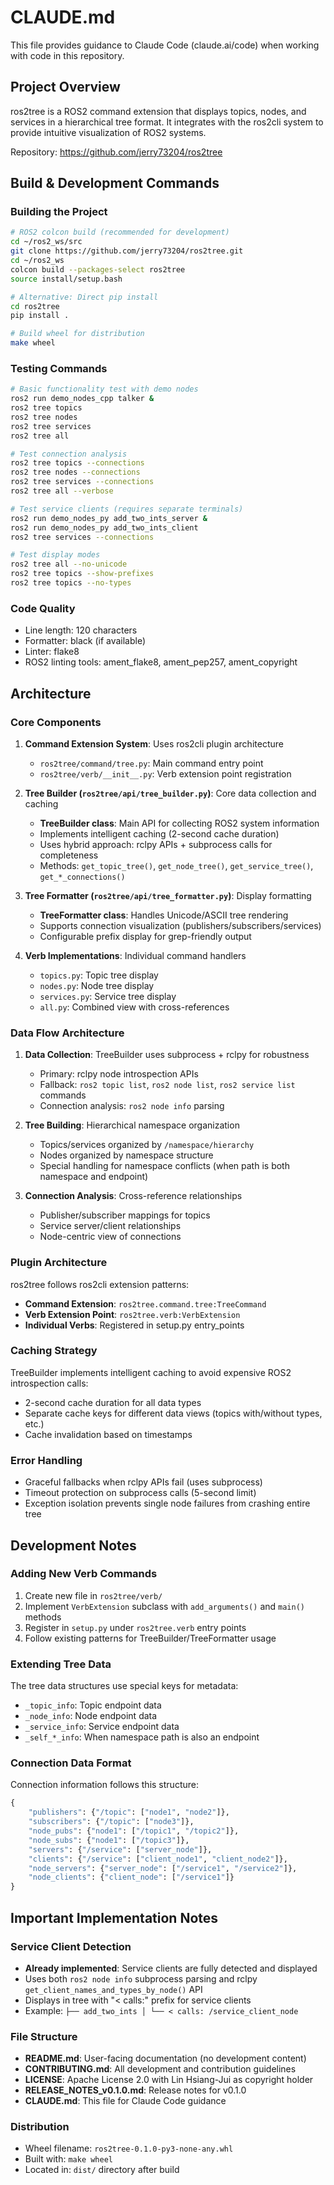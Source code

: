 # CLAUDE.md

This file provides guidance to Claude Code (claude.ai/code) when working with code in this repository.

## Project Overview

ros2tree is a ROS2 command extension that displays topics, nodes, and services in a hierarchical tree format. It integrates with the ros2cli system to provide intuitive visualization of ROS2 systems.

Repository: https://github.com/jerry73204/ros2tree

## Build & Development Commands

### Building the Project
```bash
# ROS2 colcon build (recommended for development)
cd ~/ros2_ws/src
git clone https://github.com/jerry73204/ros2tree.git
cd ~/ros2_ws
colcon build --packages-select ros2tree
source install/setup.bash

# Alternative: Direct pip install
cd ros2tree
pip install .

# Build wheel for distribution
make wheel
```

### Testing Commands
```bash
# Basic functionality test with demo nodes
ros2 run demo_nodes_cpp talker &
ros2 tree topics
ros2 tree nodes
ros2 tree services
ros2 tree all

# Test connection analysis
ros2 tree topics --connections
ros2 tree nodes --connections
ros2 tree services --connections
ros2 tree all --verbose

# Test service clients (requires separate terminals)
ros2 run demo_nodes_py add_two_ints_server &
ros2 run demo_nodes_py add_two_ints_client
ros2 tree services --connections

# Test display modes
ros2 tree all --no-unicode
ros2 tree topics --show-prefixes
ros2 tree topics --no-types
```

### Code Quality
- Line length: 120 characters
- Formatter: black (if available)
- Linter: flake8
- ROS2 linting tools: ament_flake8, ament_pep257, ament_copyright

## Architecture

### Core Components

1. **Command Extension System**: Uses ros2cli plugin architecture
   - `ros2tree/command/tree.py`: Main command entry point
   - `ros2tree/verb/__init__.py`: Verb extension point registration

2. **Tree Builder (`ros2tree/api/tree_builder.py`)**: Core data collection and caching
   - **TreeBuilder class**: Main API for collecting ROS2 system information
   - Implements intelligent caching (2-second cache duration)
   - Uses hybrid approach: rclpy APIs + subprocess calls for completeness
   - Methods: `get_topic_tree()`, `get_node_tree()`, `get_service_tree()`, `get_*_connections()`

3. **Tree Formatter (`ros2tree/api/tree_formatter.py`)**: Display formatting
   - **TreeFormatter class**: Handles Unicode/ASCII tree rendering
   - Supports connection visualization (publishers/subscribers/services)
   - Configurable prefix display for grep-friendly output

4. **Verb Implementations**: Individual command handlers
   - `topics.py`: Topic tree display
   - `nodes.py`: Node tree display
   - `services.py`: Service tree display
   - `all.py`: Combined view with cross-references

### Data Flow Architecture

1. **Data Collection**: TreeBuilder uses subprocess + rclpy for robustness
   - Primary: rclpy node introspection APIs
   - Fallback: `ros2 topic list`, `ros2 node list`, `ros2 service list` commands
   - Connection analysis: `ros2 node info` parsing

2. **Tree Building**: Hierarchical namespace organization
   - Topics/services organized by `/namespace/hierarchy`
   - Nodes organized by namespace structure
   - Special handling for namespace conflicts (when path is both namespace and endpoint)

3. **Connection Analysis**: Cross-reference relationships
   - Publisher/subscriber mappings for topics
   - Service server/client relationships
   - Node-centric view of connections

### Plugin Architecture

ros2tree follows ros2cli extension patterns:
- **Command Extension**: `ros2tree.command.tree:TreeCommand`
- **Verb Extension Point**: `ros2tree.verb:VerbExtension`
- **Individual Verbs**: Registered in setup.py entry_points

### Caching Strategy

TreeBuilder implements intelligent caching to avoid expensive ROS2 introspection calls:
- 2-second cache duration for all data types
- Separate cache keys for different data views (topics with/without types, etc.)
- Cache invalidation based on timestamps

### Error Handling

- Graceful fallbacks when rclpy APIs fail (uses subprocess)
- Timeout protection on subprocess calls (5-second limit)
- Exception isolation prevents single node failures from crashing entire tree

## Development Notes

### Adding New Verb Commands

1. Create new file in `ros2tree/verb/`
2. Implement `VerbExtension` subclass with `add_arguments()` and `main()` methods
3. Register in `setup.py` under `ros2tree.verb` entry points
4. Follow existing patterns for TreeBuilder/TreeFormatter usage

### Extending Tree Data

The tree data structures use special keys for metadata:
- `_topic_info`: Topic endpoint data
- `_node_info`: Node endpoint data
- `_service_info`: Service endpoint data
- `_self_*_info`: When namespace path is also an endpoint

### Connection Data Format

Connection information follows this structure:
```python
{
    "publishers": {"/topic": ["node1", "node2"]},
    "subscribers": {"/topic": ["node3"]},
    "node_pubs": {"node1": ["/topic1", "/topic2"]},
    "node_subs": {"node1": ["/topic3"]},
    "servers": {"/service": ["server_node"]},
    "clients": {"/service": ["client_node1", "client_node2"]},
    "node_servers": {"server_node": ["/service1", "/service2"]},
    "node_clients": {"client_node": ["/service1"]}
}
```

## Important Implementation Notes

### Service Client Detection
- **Already implemented**: Service clients are fully detected and displayed
- Uses both `ros2 node info` subprocess parsing and rclpy `get_client_names_and_types_by_node()` API
- Displays in tree with "< calls:" prefix for service clients
- Example: `├── add_two_ints │ └── < calls: /service_client_node`

### File Structure
- **README.md**: User-facing documentation (no development content)
- **CONTRIBUTING.md**: All development and contribution guidelines
- **LICENSE**: Apache License 2.0 with Lin Hsiang-Jui as copyright holder
- **RELEASE_NOTES_v0.1.0.md**: Release notes for v0.1.0
- **CLAUDE.md**: This file for Claude Code guidance

### Distribution
- Wheel filename: `ros2tree-0.1.0-py3-none-any.whl`
- Built with: `make wheel`
- Located in: `dist/` directory after build